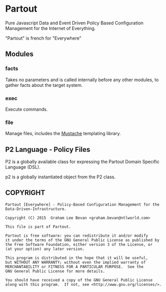 Partout
=======

Pure Javascript Data and Event Driven Policy Based Configuration Management for the Internet of Everything.

"Partout" is french for "Everywhere"

Modules
-------

### facts
Takes no parameters and is called internally before any other modules, to gather facts about the target system.

### exec
Execute commands.

### file
Manage files, includes the [Mustache](https://github.com/janl/mustache.js) templating library.

P2 Language - Policy Files
--------------------------

P2 is a globally available class for expressing the Partout Domain Specific Language (DSL).

p2 is a globally instantiated object from the P2 class.


COPYRIGHT
---------

    Partout [Everywhere] - Policy-Based Configuration Management for the
    Data-Driven-Infrastructure.

    Copyright (C) 2015  Graham Lee Bevan <graham.bevan@ntlworld.com>

    This file is part of Partout.

    Partout is free software: you can redistribute it and/or modify
    it under the terms of the GNU General Public License as published by
    the Free Software Foundation, either version 3 of the License, or
    (at your option) any later version.

    This program is distributed in the hope that it will be useful,
    but WITHOUT ANY WARRANTY; without even the implied warranty of
    MERCHANTABILITY or FITNESS FOR A PARTICULAR PURPOSE.  See the
    GNU General Public License for more details.

    You should have received a copy of the GNU General Public License
    along with this program.  If not, see <http://www.gnu.org/licenses/>.
